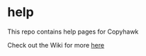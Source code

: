 # help
This repo contains help pages for Copyhawk

Check out the Wiki for more <a href="https://github.com/copyhawk/help/wiki">here</a>
